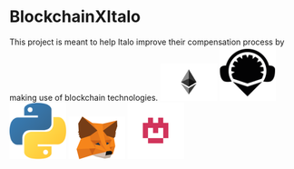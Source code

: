 # BlockchainXItalo
This project is meant to help Italo improve their compensation process by making use of blockchain technologies.
<img src="https://github.com/RebSolcia/BlockchainXItalo/blob/main/README_pics/Ethereum.png" width="100">
<img src="https://github.com/RebSolcia/BlockchainXItalo/blob/main/README_pics/Remix.png" width="100">
<img src="https://github.com/RebSolcia/BlockchainXItalo/blob/main/README_pics/Python.png" width="100">
<img src="https://github.com/RebSolcia/BlockchainXItalo/blob/main/README_pics/Metamask.png" width="100">
<img src="https://github.com/RebSolcia/BlockchainXItalo/blob/main/README_pics/Kovan.png" width="100">
